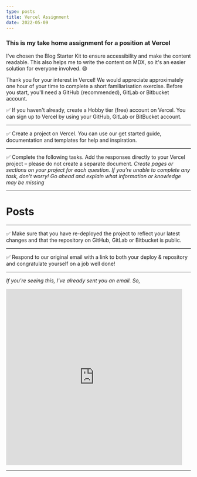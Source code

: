 ```yaml
---
type: posts
title: Vercel Assignment
date: 2022-05-09
---
```


### This is my take home assignment for a position at **Vercel**

I've chosen the Blog Starter Kit to ensure accessibility and make the content readable. This also helps me to write the content on MDX, so it's an easier solution for everyone involved. 😄

Thank you for your interest in Vercel! We would appreciate approximately one hour of your time to complete a short familiarisation exercise. Before you start, you'll need a GitHub (recommended), GitLab or Bitbucket account. 

✅  If you haven't already, create a Hobby tier (free) account on Vercel. You can sign up to Vercel by using your GitHub, GitLab or BitBucket account.

---

✅  Create a project on Vercel. You can use our get started guide, documentation and templates for help and inspiration.

---

✅  Complete the following tasks. Add the responses directly to your Vercel project – please do not create a separate document.
_Create pages or sections on your project for each question. If you're unable to complete any task, don't worry! Go ahead and explain what information or knowledge may be missing_

---

# Posts

---

✅  Make sure that you have re-deployed the project to reflect your latest changes and that the repository on GitHub, GitLab or Bitbucket is public.

---

✅  Respond to our original email with a link to both your deploy & repository and congratulate yourself on a job well done!

---

_If you're seeing this, I've already sent you an email. So,_
<iframe src="https://giphy.com/embed/mn1cym1jiJOUg" width="480" height="480" frameBorder="0" class="giphy-embed" allowFullScreen></iframe><p><a href="https://giphy.com/gifs/reactiongifs-mn1cym1jiJOUg"></a></p>

---